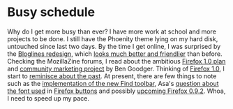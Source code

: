 Busy schedule
===

Why do I get more busy than ever? I have more work at school and more projects to be done. I still have the Phoenity theme lying on my hard disk, untouched since last two days. By the time I get online, I was surprised by the [Bloglines redesign](http://bloglines.com/about/news#63 "New User Interface and Clip Blogs"), which [looks much better and friendlier](http://blog.codefront.net/archives/2004/07/08/bloglines_gets_much_cooler.php "Bloglines gets much cooler") than before. Checking the MozillaZine forums, I read about the ambitious [Firefox 1.0 plan](http://forums.mozillazine.org/viewtopic.php?t=94779 "1.0 Release Plan") and [community marketing project](http://forums.mozillazine.org/viewtopic.php?t=96004 "1000 reviews. 7 days.") by Ben Goodger. Thinking of [Firefox 1.0](http://mozilla.org/projects/firefox/roadmap.html "Firefox 1.0 Roadmap"), I start to [reminisce about the past](http://theseblog.free.fr/2004/07/phoenixmozilla-firebirdfirefox-seen.html "Phoenix/Mozilla Firebird/Firefox seen through 9 releases "). At present, there are few things to note such as the [implementation of the new Find toolbar](http://squarefree.com/burningedge/archives/000494.html "Find Toolbar"), Asa's [question about the font used](http://weblogs.mozillazine.org/asa/archives/005917.html "firefox fonts?") in [Firefox buttons](http://mozilla.org/products/firefox/buttons.html) and possibly [upcoming Firefox 0.9.2](http://forums.mozillazine.org/viewtopic.php?t=95932 "Firefox 0.9.2 Coming?"). Whoa, I need to speed up my pace.